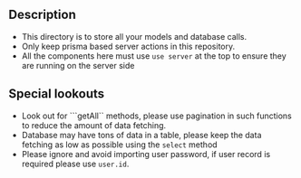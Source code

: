 ## Description

- This directory is to store all your models and database calls.
- Only keep prisma based server actions in this repository.
- All the components here must use ```use server``` at the top to ensure they are running on the server side

## Special lookouts

- Look out for ```getAll`` methods, please use pagination in such functions to reduce the amount of data fetching.
- Database may have tons of data in a table, please keep the data fetching as low as possible using the ```select``` method
- Please ignore and avoid importing user password, if user record is required please use ```user.id```.